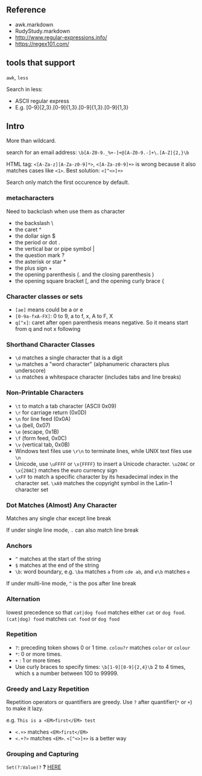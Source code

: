 ## Reference
- awk.markdown
- RudyStudy.markdown
- http://www.regular-expressions.info/
- https://regex101.com/

## tools that support
`awk`, `less`

Search in less: 
- ASCII regular express
- E.g. [0-9]{2,3}\.[0-9]{1,3}\.[0-9]{1,3}\.[0-9]{1,3}

## Intro
More than wildcard.

search for an email address: `\b[A-Z0-9._%+-]+@[A-Z0-9.-]+\.[A-Z]{2,}\b`

HTML tag: `<[A-Za-z][A-Za-z0-9]*>`, `<[A-Za-z0-9]+>` is wrong because it also matches cases like `<1>`. Best solution: `<[^<>]+>`

Search only match the first occurence by default.

### metacharacters
Need to backclash when use them as character
- the backslash \
- the caret ^
- the dollar sign $
- the period or dot .
- the vertical bar or pipe symbol |
- the question mark ?
- the asterisk or star *
- the plus sign +
- the opening parenthesis (. and the closing parenthesis )
- the opening square bracket [, and the opening curly brace {

### Character classes or sets
- `[ae]` means could be a or e
- `[0-9a-fxA-FX]`: 0 to 9, a to f, x, A to F, X
- `q[^x]`: caret after open parenthesis means negative. So it means start from q and not x following

### Shorthand Character Classes
- `\d` matches a single character that is a digit
- `\w` matches a "word character" (alphanumeric characters plus underscore)
- `\s` matches a whitespace character (includes tabs and line breaks)

### Non-Printable Characters
- `\t` to match a tab character (ASCII 0x09)
- `\r` for carriage return (0x0D)
- `\n` for line feed (0x0A)
- `\a` (bell, 0x07)
- `\e` (escape, 0x1B)
- `\f` (form feed, 0x0C)
- `\v` (vertical tab, 0x0B)
- Windows text files use `\r\n` to terminate lines, while UNIX text files use `\n`
- Unicode, use `\uFFFF` or `\x{FFFF}` to insert a Unicode character. `\u20AC` or `\x{20AC}` matches the euro currency sign
- `\xFF` to match a specific character by its hexadecimal index in the character set. `\xA9` matches the copyright symbol in the Latin-1 character set

### Dot Matches (Almost) Any Character
Matches any single char except line break

If under single line mode, `.` can also match line break

### Anchors
- `^` matches at the start of the string
- `$` matches at the end of the string
- `\b`: word boundary, e.g. `\ba` matches `a` from `cde ab`, and `e\b` matches `e`

If under multi-line mode, `^` is the pos after line break

### Alternation
lowest precedence so that `cat|dog food` matches either `cat` or `dog food`. `(cat|dog) food` matches `cat food` or `dog food`

### Repetition
- `?`: preceding token shows 0 or 1 time. `colou?r` matches `color` or `colour`
- `*`: 0 or more times. 
- `+` : 1 or more times
- Use curly braces to specify times: `\b[1-9][0-9]{2,4}\b` 2 to 4 times, which s a number between 100 to 99999.

### Greedy and Lazy Repetition
Repetition operators or quantifiers are greedy. Use `?` after quantifier(`*` or `+`) to make it lazy.

e.g. `This is a <EM>first</EM> test`
- `<.+>` matches `<EM>first</EM>`
- `<.+?>` matches `<EM>`. `<[^<>]+>` is a better way

### Grouping and Capturing
`Set(?:Value)?` <b>?</b>
[HERE](http://www.regular-expressions.info/quickstart.html)



